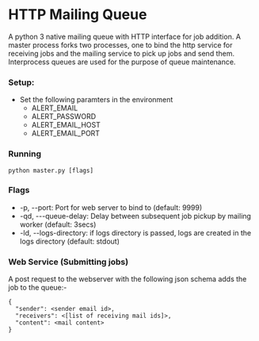 # HTTP Mailing Queue
A python 3 native mailing queue with HTTP interface for job addition. A master process forks two processes, one to bind 
the http service for receiving jobs and the mailing service to pick up jobs and send them. Interprocess queues are used for
the purpose of queue maintenance.

### Setup:
* Set the following paramters in the environment
  * ALERT_EMAIL
  * ALERT_PASSWORD
  * ALERT_EMAIL_HOST
  * ALERT_EMAIL_PORT

### Running
```
python master.py [flags]
```

### Flags
* -p, --port: Port for web server to bind to (default: 9999)
* -qd, ---queue-delay: Delay between subsequent job pickup by mailing worker (default: 3secs)
* -ld, --logs-directory: if logs directory is passed, logs are created in the logs directory (default: stdout)

### Web Service (Submitting jobs)
A post request to the webserver with the following json schema adds the job to the queue:-
```
{
  "sender": <sender email id>,
  "receivers": <[list of receiving mail ids]>,
  "content": <mail content>
}
```
